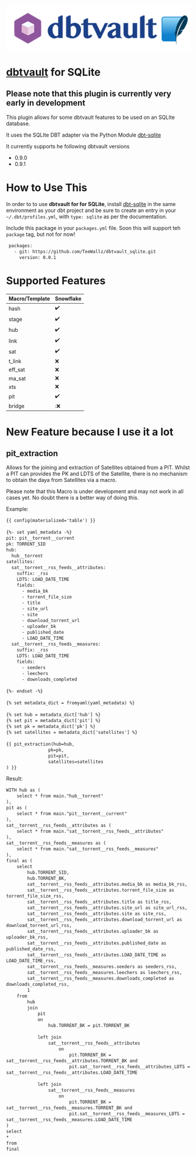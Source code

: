 <div align="center">
  <img src=".github/images/logo.png" alt="dbtvault">
</div>

# [dbtvault](https://github.com/Datavault-UK/dbtvault) for SQLite

## Please note that this plugin is currently very early in development

This plugin allows for some dbtvault features to be used on an SQLIte database.

It uses the SQLIte DBT adapter via the Python Module [dbt-sqlite](https://github.com/codeforkjeff/dbt-sqlite)

It currently supports he following dbtvault versions
* 0.9.0
* 0.9.1


# How to Use This

In order to to use **dbtvault for for SQLite**, install [dbt-sqlite](https://github.com/codeforkjeff/dbt-sqlite) in the same environment as your dbt project and be sure to create an entry in your `~/.dbt/profiles.yml`, with `type: sqlite` as per the documentation.

Include this package in your `packages.yml` file. Soon this will support teh `package` tag, but not for now!
```
 packages:
   - git: https://github.com/TeeWallz/dbtvault_sqlite.git
     version: 0.0.1
```




# Supported Features

| Macro/Template | Snowflake                                     |
|----------------|-----------------------------------------------|
| hash           | :heavy_check_mark:                            |
| stage          | :heavy_check_mark:                            |
| hub            | :heavy_check_mark:                            |
| link           | :heavy_check_mark:                            |
| sat            | :heavy_check_mark:                            |
| t_link         | :x:                                           |
| eff_sat        | :x:                                           |
| ma_sat         | :x:                                           |
| xts            | :x:                                           |
| pit            | :heavy_check_mark:                            |
| bridge         | ::x:                                          |


# New Feature because I use it a lot

## pit_extraction
Allows for the joining and extraction of Satellites obtained from a PIT. Whilst a PIT can provides the PK and LDTS of the Satellite, there is no mechanism to obtain the daya from Satellites via a macro.

Please note that this Macro is under development and may not work in all cases yet. No doubt there is a better way of doing this.

Example:
```
{{ config(materialized='table') }}

{%- set yaml_metadata -%}
pit: pit__torrent__current
pk: TORRENT_SID
hub:
  hub__torrent
satellites: 
  sat__torrent__rss_feeds__attributes:
    suffix: _rss
    LDTS: LOAD_DATE_TIME
    fields:
      - media_bk
      - torrent_file_size
      - title
      - site_url
      - site
      - download_torrent_url
      - uploader_bk
      - published_date
      - LOAD_DATE_TIME
  sat__torrent__rss_feeds__measures:
    suffix: _rss
    LDTS: LOAD_DATE_TIME
    fields:
      - seeders
      - leechers
      - downloads_completed

{%- endset -%}

{% set metadata_dict = fromyaml(yaml_metadata) %}

{% set hub = metadata_dict['hub'] %}
{% set pit = metadata_dict['pit'] %}
{% set pk = metadata_dict['pk'] %}
{% set satellites = metadata_dict['satellites'] %}

{{ pit_extraction(hub=hub,
                pk=pk,
                pit=pit,
                satellites=satellites
) }}
```

Result:
```
WITH hub as (
    select * from main."hub__torrent"
),
pit as (
    select * from main."pit__torrent__current"
),
sat__torrent__rss_feeds__attributes as (
    select * from main."sat__torrent__rss_feeds__attributes"
),
sat__torrent__rss_feeds__measures as (
    select * from main."sat__torrent__rss_feeds__measures"
),
final as (
    select
        hub.TORRENT_SID,
        hub.TORRENT_BK,
        sat__torrent__rss_feeds__attributes.media_bk as media_bk_rss,
        sat__torrent__rss_feeds__attributes.torrent_file_size as torrent_file_size_rss,
        sat__torrent__rss_feeds__attributes.title as title_rss,
        sat__torrent__rss_feeds__attributes.site_url as site_url_rss,
        sat__torrent__rss_feeds__attributes.site as site_rss,
        sat__torrent__rss_feeds__attributes.download_torrent_url as download_torrent_url_rss,
        sat__torrent__rss_feeds__attributes.uploader_bk as uploader_bk_rss,
        sat__torrent__rss_feeds__attributes.published_date as published_date_rss,
        sat__torrent__rss_feeds__attributes.LOAD_DATE_TIME as LOAD_DATE_TIME_rss,
        sat__torrent__rss_feeds__measures.seeders as seeders_rss,
        sat__torrent__rss_feeds__measures.leechers as leechers_rss,
        sat__torrent__rss_feeds__measures.downloads_completed as downloads_completed_rss,
        1
    from
        hub
        join
            pit
            on
                hub.TORRENT_BK = pit.TORRENT_BK
                            
            left join
                sat__torrent__rss_feeds__attributes 
                    on 
                        pit.TORRENT_BK = sat__torrent__rss_feeds__attributes.TORRENT_BK and
                        pit.sat__torrent__rss_feeds__attributes_LDTS = sat__torrent__rss_feeds__attributes.LOAD_DATE_TIME
                            
            left join
                sat__torrent__rss_feeds__measures 
                    on 
                        pit.TORRENT_BK = sat__torrent__rss_feeds__measures.TORRENT_BK and
                        pit.sat__torrent__rss_feeds__measures_LDTS = sat__torrent__rss_feeds__measures.LOAD_DATE_TIME            
)
select
*
from
final
```